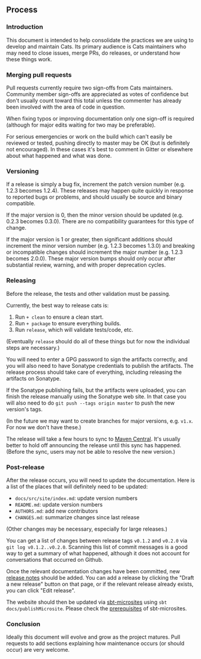 ## Process

### Introduction

This document is intended to help consolidate the practices we are
using to develop and maintain Cats. Its primary audience is Cats
maintainers who may need to close issues, merge PRs, do releases, or
understand how these things work.

### Merging pull requests

Pull requests currently require two sign-offs from Cats
maintainers. Community member sign-offs are appreciated as votes of
confidence but don't usually count toward this total unless the
commenter has already been involved with the area of code in question.

When fixing typos or improving documentation only one sign-off is
required (although for major edits waiting for two may be preferable).

For serious emergencies or work on the build which can't easily be
reviewed or tested, pushing directly to master may be OK (but is
definitely not encouraged). In these cases it's best to comment in
Gitter or elsewhere about what happened and what was done.

### Versioning

If a release is simply a bug fix, increment the patch version number
(e.g. 1.2.3 becomes 1.2.4). These releases may happen quite quickly in
response to reported bugs or problems, and should usually be source
and binary compatible.

If the major version is 0, then the minor version should be updated
(e.g. 0.2.3 becomes 0.3.0). There are no compatibility guarantees for
this type of change.

If the major version is 1 or greater, then significant additions
should increment the minor version number (e.g. 1.2.3 becomes 1.3.0)
and breaking or incompatible changes should increment the major number
(e.g. 1.2.3 becomes 2.0.0). These major version bumps should only
occur after substantial review, warning, and with proper deprecation
cycles.

### Releasing

Before the release, the tests and other validation must be passing.

Currently, the best way to release cats is:

 1. Run `+ clean` to ensure a clean start.
 2. Run `+ package` to ensure everything builds.
 3. Run `release`, which will validate tests/code, etc.

(Eventually `release` should do all of these things but for now the
individual steps are necessary.)

You will need to enter a GPG password to sign the artifacts correctly,
and you will also need to have Sonatype credentials to publish the
artifacts. The release process should take care of everything,
including releasing the artifacts on Sonatype.

If the Sonatype publishing fails, but the artifacts were uploaded, you
can finish the release manually using the Sonatype web site. In that
case you will also need to do `git push --tags origin master` to push
the new version's tags.

(In the future we may want to create branches for major versions,
e.g. `v1.x`. For now we don't have these.)

The release will take a few hours to sync to
[Maven Central](http://search.maven.org/). It's usually better to hold
off announcing the release until this sync has happened. (Before the
sync, users may not be able to resolve the new version.)

### Post-release

After the release occurs, you will need to update the
documentation. Here is a list of the places that will definitely need
to be updated:

 * `docs/src/site/index.md`: update version numbers
 * `README.md`: update version numbers
 * `AUTHORS.md`: add new contributors
 * `CHANGES.md`: summarize changes since last release

(Other changes may be necessary, especially for large releases.)

You can get a list of changes between release tags `v0.1.2` and
`v0.2.0` via `git log v0.1.2..v0.2.0`. Scanning this list of commit
messages is a good way to get a summary of what happened, although it
does not account for conversations that occurred on Github.

Once the relevant documentation changes have been committed, new
[release notes](https://github.com/typelevel/cats/releases) should be
added. You can add a release by clicking the "Draft a new release" button
on that page, or if the relevant release already exists, you can click
"Edit release".

The website should then be updated via [sbt-microsites](https://47deg.github.io/sbt-microsites/)
using `sbt docs/publishMicrosite`. 
Please check the [prerequisites](https://47deg.github.io/sbt-microsites/docs/) of sbt-microsites.

### Conclusion

Ideally this document will evolve and grow as the project
matures. Pull requests to add sections explaining how maintenance
occurs (or should occur) are very welcome.
